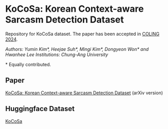 # KoCoSa: Korean Context-aware Sarcasm Detection Dataset
Repository for KoCoSa dataset. The paper has been accepted in [COLING 2024](https://aclanthology.org/2024.lrec-main.864/).

*Authors: Yumin Kim\*, Heejae Suh\*, Mingi Kim\*, Dongyeon Won\* and Hwanhee Lee*
*Institutions: Chung-Ang University*

\* Equally contributed.

## Paper
[KoCoSa: Korean Context-aware Sarcasm Detection Dataset](https://arxiv.org/abs/2402.14428) (arXiv version)

## Huggingface Dataset
[KoCoSa](https://huggingface.co/datasets/YuminKim/KoCoSa)
